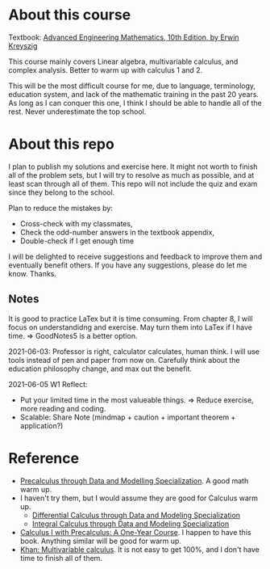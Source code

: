 # About this course
Textbook: [Advanced Engineering Mathematics, 10th Edition, by Erwin Kreyszig](http://webpages.iust.ac.ir/jazbi/books/10Edition-ErwinKreyszig-AdvancedEngineeringMathematics.pdf)

This course mainly covers Linear algebra, multivariable calculus, and complex analysis.
Better to warm up with calculus 1 and 2.

This will be the most difficult course for me, due to language, terminology, education system, and lack of the mathematic training in the past 20 years. As long as I can conquer this one, I think I should be able to handle all of the rest. Never underestimate the top school.

# About this repo
I plan to publish my solutions and exercise here. It might not worth to finish all of the problem sets, but I will try to resolve as much as possible, and at least scan through all of them. This repo will not include the quiz and exam since they belong to the school.

Plan to reduce the mistakes by:
* Cross-check with my classmates,  
* Check the odd-number answers in the textbook appendix,
* Double-check if I get enough time

I will be delighted to receive suggestions and feedback to improve them and eventually benefit others. If you have any suggestions, please do let me know. Thanks.

## Notes
It is good to practice LaTex but it is time consuming. From chapter 8, I will focus on understandidng and exercise. May turn them into LaTex if I have time. => GoodNotes5 is a better option.

2021-06-03: Professor is right, calculator calculates, human think. I will use tools instead of pen and paper from now on. Carefully think about the education philosophy change, and max out the benefit.

2021-06-05 W1 Reflect:
* Put your limited time in the most valueable things. => Reduce exercise, more reading and coding.
* Scalable: Share Note (mindmap + caution + important theorem + application?)

# Reference
* [Precalculus through Data and Modelling Specialization](https://www.coursera.org/specializations/precalculus-data-modelling).  A good math warm up.
* I haven't try them, but I would assume they are good for Calculus warm up.
    * [Differential Calculus through Data and Modeling Specialization](https://www.coursera.org/specializations/differential-calculus-data-modeling)
    * [Integral Calculus through Data and Modeling Specialization](https://www.coursera.org/specializations/integral-calculus-data-modeling)
* [Calculus I with Precalculus: A One-Year Course](https://www.amazon.com/Calculus-I-Precalculus-One-Year-Course-dp-0618568069/dp/0618568069/ref=mt_other?_encoding=UTF8&me=&qid=1621531863). I happen to have this book. Anything similar will be good for warm up.
* [Khan: Multivariable calculus](https://www.khanacademy.org/math/multivariable-calculus). It is not easy to get 100%, and I don't have time to finish all of them.
